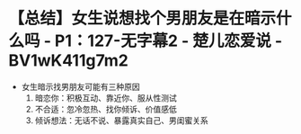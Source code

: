 # 【总结】女生说想找个男朋友是在暗示什么吗 - P1：127-无字幕2 - 楚儿恋爱说 - BV1wK411g7m2

-   女生暗示找男朋友可能有三种原因
    1.  暗恋你：积极互动、靠近你、服从性测试
    2.  不合适：忽冷忽热、找你倾诉、价值感低
    3.  倾诉想法：无话不说、暴露真实自己、男闺蜜关系